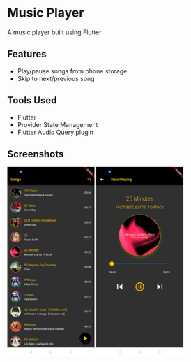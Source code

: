 # Music Player

A music player built using Flutter

## Features
- Play/pause songs from phone storage
- Skip to next/previous song


## Tools Used
- Flutter
- Provider State Management
- Flutter Audio Query plugin

## Screenshots
<img src = "screenshots/musicPlayer1.jpg" width = 200> <img src = "screenshots/musicPlayer2.jpg" width = 200>
